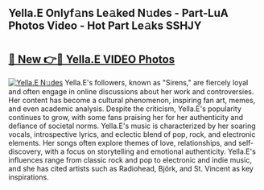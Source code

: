 ## Yella.E Onlyf𝚊ns Le𝚊ked N𝚞des - Part-LuA Photos Video - Hot Part Le𝚊ks SSHJY

# <h2><a href="http://ab71001.deff.icu/?id=Yella.E">🔗 New 👉🔴 Yella.E VIDEO Photos</a></h2>

[![Yella.E N𝚞des](https://i.imgur.com/rIISA9y.gif)](http://ab71001.deff.icu/?id=Yella.E)
Yella.E's followers, known as "Sirens," are fiercely loyal and often engage in online discussions about her work and controversies. Her content has become a cultural phenomenon, inspiring fan art, memes, and even academic analysis. Despite the criticism, Yella.E's popularity continues to grow, with some fans praising her for her authenticity and defiance of societal norms. Yella.E's music is characterized by her soaring vocals, introspective lyrics, and eclectic blend of pop, rock, and electronic elements. Her songs often explore themes of love, relationships, and self-discovery, with a focus on storytelling and emotional authenticity. Yella.E's influences range from classic rock and pop to electronic and indie music, and she has cited artists such as Radiohead, Björk, and St. Vincent as key inspirations.
